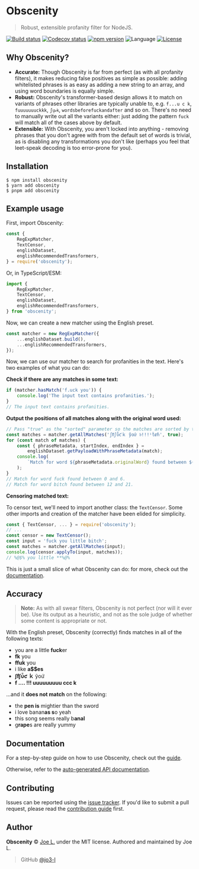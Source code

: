 # Obscenity

> Robust, extensible profanity filter for NodeJS.

<a href="https://github.com/jo3-l/obscenity/actions"><img src="https://img.shields.io/github/actions/workflow/status/jo3-l/obscenity/.github/workflows/continous-integration.yml?branch=main&style=for-the-badge" alt="Build status"></a>
<a href="https://app.codecov.io/gh/jo3-l/obscenity/"><img src="https://img.shields.io/codecov/c/github/jo3-l/obscenity?style=for-the-badge" alt="Codecov status"></a>
<a href="https://npmjs.com/package/obscenity"><img src="https://img.shields.io/npm/v/obscenity?style=for-the-badge" alt="npm version"></a>
<img src='https://img.shields.io/github/languages/top/jo3-l/serenity.svg?style=for-the-badge' alt='Language'/>
<a href="https://github.com/jo3-l/obscenity/blob/main/LICENSE.md"><img src="https://img.shields.io/github/license/jo3-l/obscenity?style=for-the-badge" alt="License"></a>

## Why Obscenity?

- **Accurate:** Though Obscenity is far from perfect (as with all profanity filters), it makes reducing false positives as simple as possible: adding whitelisted phrases is as easy as adding a new string to an array, and using word boundaries is equally simple.
- **Robust:** Obscenity's transformer-based design allows it to match on variants of phrases other libraries are typically unable to, e.g. `f...u c k`, `fuuuuuuuckkk`, `ʃṳ𝒸𝗄`, `wordsbeforefuckandafter` and so on. There's no need to manually write out all the variants either: just adding the pattern `fuck` will match all of the cases above by default.
- **Extensible:** With Obscenity, you aren't locked into anything - removing phrases that you don't agree with from the default set of words is trivial, as is disabling any transformations you don't like (perhaps you feel that leet-speak decoding is too error-prone for you).

## Installation

```shell
$ npm install obscenity
$ yarn add obscenity
$ pnpm add obscenity
```

## Example usage

First, import Obscenity:

```javascript
const {
	RegExpMatcher,
	TextCensor,
	englishDataset,
	englishRecommendedTransformers,
} = require('obscenity');
```

Or, in TypeScript/ESM:

```typescript
import {
	RegExpMatcher,
	TextCensor,
	englishDataset,
	englishRecommendedTransformers,
} from 'obscenity';
```

Now, we can create a new matcher using the English preset.

```javascript
const matcher = new RegExpMatcher({
	...englishDataset.build(),
	...englishRecommendedTransformers,
});
```

Now, we can use our matcher to search for profanities in the text. Here's two examples of what you can do:

**Check if there are any matches in some text:**

```javascript
if (matcher.hasMatch('f.uck you')) {
	console.log('The input text contains profanities.');
}
// The input text contains profanities.
```

**Output the positions of all matches along with the original word used:**

```javascript
// Pass "true" as the "sorted" parameter so the matches are sorted by their position.
const matches = matcher.getAllMatches('ʃ𝐟ʃὗƈｋ ỹоứ 𝔟!!!ⁱẗ𝙘ɦ', true);
for (const match of matches) {
	const { phraseMetadata, startIndex, endIndex } =
		englishDataset.getPayloadWithPhraseMetadata(match);
	console.log(
		`Match for word ${phraseMetadata.originalWord} found between ${startIndex} and ${endIndex}.`,
	);
}
// Match for word fuck found between 0 and 6.
// Match for word bitch found between 12 and 21.
```

**Censoring matched text:**

To censor text, we'll need to import another class: the `TextCensor`.
Some other imports and creation of the matcher have been elided for simplicity.

```javascript
const { TextCensor, ... } = require('obscenity');
// ...
const censor = new TextCensor();
const input = 'fuck you little bitch';
const matches = matcher.getAllMatches(input);
console.log(censor.applyTo(input, matches));
// %@$% you little **%@%
```

This is just a small slice of what Obscenity can do: for more, check out the [documentation](#documentation).

## Accuracy

> **Note:** As with all swear filters, Obscenity is not perfect (nor will it ever be). Use its output as a heuristic, and not as the sole judge of whether some content is appropriate or not.

With the English preset, Obscenity (correctly) finds matches in all of the following texts:

- you are a little **fuck**er
- **fk** you
- **ffuk** you
- i like **a$$es**
- **ʃ𝐟ʃὗƈ ｋ** ỹоứ
- **f .... !!! uuuuuuuuu ccc k**

...and it **does not match** on the following:

- the **pen is** mightier than the sword
- i love banan**as s**o yeah
- this song seems really b**anal**
- g**rape**s are really yummy

## Documentation

For a step-by-step guide on how to use Obscenity, check out the [guide](./docs/guide).

Otherwise, refer to the [auto-generated API documentation](./docs/reference).

## Contributing

Issues can be reported using the [issue tracker](https://github.com/jo3-l/obscenity/issues).
If you'd like to submit a pull request, please read the [contribution guide](./CONTRIBUTING.md) first.

## Author

**Obscenity** © [Joe L.](https://github.com/jo3-l/) under the MIT license. Authored and maintained by Joe L.

> GitHub [@jo3-l](https://github.com/jo3-l)
